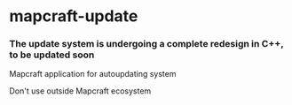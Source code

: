 # mapcraft-update

### The update system is undergoing a complete redesign in C++, to be updated soon

Mapcraft application for autoupdating system

Don't use outside Mapcraft ecosystem
